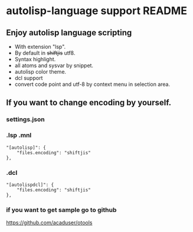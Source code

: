 # autolisp-language support README
## Enjoy autolisp language scripting
* With extension "lsp".
* By default in ~~shiftjis~~ utf8.
* Syntax highlight.
* all atoms and sysvar by snippet.
* autolisp color theme.
* dcl support
* convert code point and utf-8 by context menu in selection area.

## If you want to change encoding by yourself.

### settings.json

### .lsp .mnl

	"[autolisp]": {
		"files.encoding": "shiftjis"
    },

### .dcl

	"[autolispdcl]": {
		"files.encoding": "shiftjis"
    },

### if you want to  get  sample go to github
https://github.com/acaduser/otools
